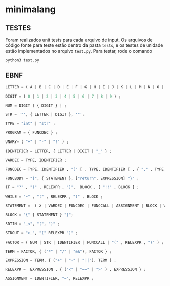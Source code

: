 # minimalang

## TESTES
Foram realizados unit tests para cada arquivo de input. Os arquivos de código fonte para teste estão dentro da pasta `tests`, e os testes de unidade estão implementados no arquivo `test.py`. 
Para testar, rode o comando
```
python3 test.py
```
## EBNF
```python
LETTER = ( A | B | C | D | E | F | G | H | I | J | K | L | M | N | O | P | Q | R | S | T | U | V | W | Y | Z | a | b | c | d | e | f | g | h | i | j | k | l | m | n | o | p | q | r | s | t | u | v | y | x | y | z ) ;

DIGIT = ( 0 | 1 | 2 | 3 | 4 | 5 | 6 | 7 | 8 | 9 ) ;

NUM = DIGIT [ { DIGIT } ] ;

STR = '"', { LETTER | DIGIT }, '"';

TYPE = "int" | "str" ;

PROGRAM = { FUNCDEC } ;

UNARY= ( "+" | "-" | "!" ) ;

IDENTIFIER = LETTER, { LETTER | DIGIT | "_" } ;

VARDEC = TYPE, IDENTIFIER ;

FUNCDEC = TYPE, IDENTIFIER , "(" [ , TYPE, IDENTIFIER [ , { "," , TYPE, IDENTIFIER } ] ] , ")" , FUNCBODY;

FUNCBODY = "{", { STATEMENT }, ["return", EXPRESSION] "}" ;

IF = "?" , "(" , RELEXPR , ")",  BLOCK , [ "!!" , BLOCK ] ;

WHILE = "~" , "(" , RELEXPR , ")" , BLOCK ;

STATEMENT =  ( λ | VARDEC | FUNCDEC | FUNCCALL | ASSIGNMENT | BLOCK | WHILE | IF ), ";"

BLOCK = "{" { STATEMENT } "}";

SDTIN = "_<", "(", ")" ;

STDOUT = ">_", "(" RELEXPR ")" ;

FACTOR = ( NUM | STR | IDENTIFIER | FUNCCALL | "(" , RELEXPR , ")" ) ;

TERM = FACTOR, { ("*" | "/" | "&&"), FACTOR } ;

EXPRESSION = TERM, { ("+" | "-" | "||"), TERM } ;

RELEXPR =  EXPRESSION , { ("<" | "==" | ">" ) , EXPRESSION } ;

ASSIGNMENT = IDENTIFIER, "=", RELEXPR ;
```
